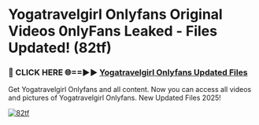 # Yogatravelgirl Onlyfans Original Videos 0nlyFans Leaked - Files Updated! (82tf)

<h3>🔴 CLICK HERE 🌐==►► <a href="https://tinyurl.com/ehrbuxhb" rel="nofollow">Yogatravelgirl Onlyfans Updated Files</a></h3>

Get Yogatravelgirl Onlyfans and all content. Now you can access all videos and pictures of Yogatravelgirl Onlyfans. New Updated Files 2025!

[![82tf](https://i.imgur.com/lVYEuWS.gif)](https://tinyurl.com/ehrbuxhb)
